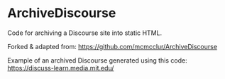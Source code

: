 # ArchiveDiscourse
Code for archiving a Discourse site into static HTML.

Forked & adapted from: https://github.com/mcmcclur/ArchiveDiscourse

Example of an archived Discourse generated using this code: https://discuss-learn.media.mit.edu/
